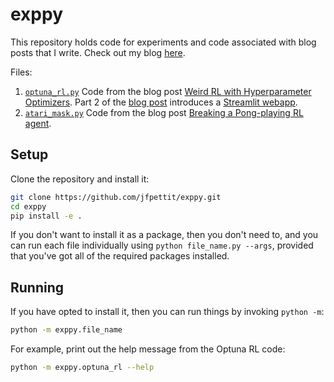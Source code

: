 # exppy

This repository holds code for experiments and code associated with blog posts that I write. Check out my blog [here](jacobpettit.com).

Files:
1. [`optuna_rl.py`](https://github.com/jfpettit/exppy/blob/main/optuna_rl.py) Code from the blog post [Weird RL with Hyperparameter Optimizers](https://www.jacobpettit.com/weird-rl-with-hyperparameter-optimizers/). Part 2 of the [blog post](https://www.jacobpettit.com/weird-rl-part-2-training-in-the-browser/) introduces a [Streamlit webapp](https://intense-savannah-69104.herokuapp.com).
2. [`atari_mask.py`](https://github.com/jfpettit/exppy/blob/main/atari_mask.py) Code from the blog post [Breaking a Pong-playing RL agent](https://www.jacobpettit.com/breaking-a-pong-playing-rl-agent/).


## Setup

Clone the repository and install it:
```bash
git clone https://github.com/jfpettit/exppy.git
cd exppy
pip install -e .
```

If you don't want to install it as a package, then you don't need to, and you can run each file individually using `python file_name.py --args`, provided that you've got all of the required packages installed.

## Running

If you have opted to install it, then you can run things by invoking `python -m`:

```bash
python -m exppy.file_name
```

For example, print out the help message from the Optuna RL code:

```bash
python -m exppy.optuna_rl --help
```
